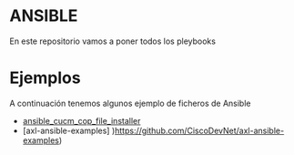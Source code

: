 # ANSIBLE
En este repositorio vamos a poner todos los pleybooks

# Ejemplos
A continuación tenemos algunos ejemplo de ficheros de Ansible
 * [ansible_cucm_cop_file_installer](https://developer.cisco.com/codeexchange/github/repo/ponchotitlan/ansible_cucm_cop_file_installer/)
 * [axl-ansible-examples] )https://github.com/CiscoDevNet/axl-ansible-examples)